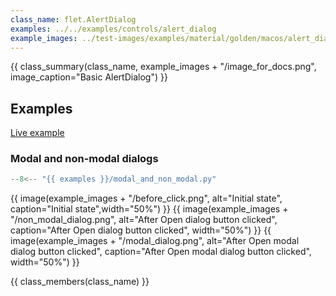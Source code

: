 ```yaml
---
class_name: flet.AlertDialog
examples: ../../examples/controls/alert_dialog
example_images: ../test-images/examples/material/golden/macos/alert_dialog
---
```


{{ class_summary(class_name, example_images + "/image_for_docs.png", image_caption="Basic AlertDialog") }}

## Examples

[Live example](https://flet-controls-gallery.fly.dev/dialogs/alertdialog)

### Modal and non-modal dialogs

```python
--8<-- "{{ examples }}/modal_and_non_modal.py"
```

{{ image(example_images + "/before_click.png", alt="Initial state", caption="Initial state",width="50%") }}
{{ image(example_images + "/non_modal_dialog.png", alt="After Open dialog button clicked", caption="After Open dialog button clicked", width="50%") }}
{{ image(example_images + "/modal_dialog.png", alt="After Open modal dialog button clicked", caption="After Open modal dialog button clicked", width="50%") }}


{{ class_members(class_name) }}
